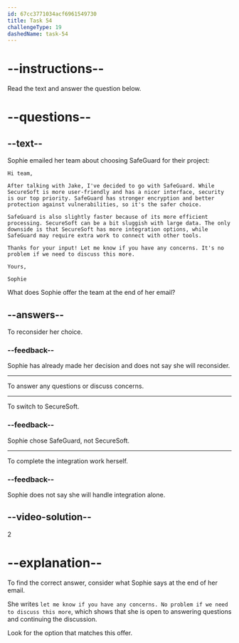 ```yaml
---
id: 67cc3771034acf6961549730
title: Task 54
challengeType: 19
dashedName: task-54
---
```


<!-- READING -->

# --instructions--

Read the text and answer the question below.

# --questions--

## --text--

Sophie emailed her team about choosing SafeGuard for their project:  

`Hi team,` 

`After talking with Jake, I've decided to go with SafeGuard. While SecureSoft is more user-friendly and has a nicer interface, security is our top priority. SafeGuard has stronger encryption and better protection against vulnerabilities, so it's the safer choice.`

`SafeGuard is also slightly faster because of its more efficient processing. SecureSoft can be a bit sluggish with large data. The only downside is that SecureSoft has more integration options, while SafeGuard may require extra work to connect with other tools.`

`Thanks for your input! Let me know if you have any concerns. It's no problem if we need to discuss this more.`

`Yours,`

`Sophie`

What does Sophie offer the team at the end of her email?  

## --answers--

To reconsider her choice.  

### --feedback--

Sophie has already made her decision and does not say she will reconsider.  

---

To answer any questions or discuss concerns.  

---

To switch to SecureSoft.  

### --feedback--

Sophie chose SafeGuard, not SecureSoft.  

---

To complete the integration work herself.  

### --feedback--

Sophie does not say she will handle integration alone.  

## --video-solution--

2

# --explanation--

To find the correct answer, consider what Sophie says at the end of her email.  

She writes `let me know if you have any concerns. No problem if we need to discuss this more`, which shows that she is open to answering questions and continuing the discussion.  

Look for the option that matches this offer.  
